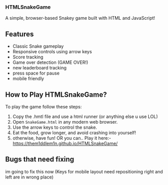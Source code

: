 ### HTMLSnakeGame

A simple, browser-based Snakey game built with HTML and JavaScript!

## Features

- Classic Snake gameplay
- Responsive controls using arrow keys
- Score tracking
- Game over detection (GAME OVER!)
- new leaderboard tracking
- press space for pause
- mobile friendly

## How to Play HTMLSnakeGame?

To play the game follow these steps:

1. Copy the .hmtl file and use a html runner (or anything else u use LOL)
2. Open `SnakeGame.html` in any modern web browser.
3. Use the arrow keys to control the snake.
4. Eat the food, grow longer, and avoid crashing into yourself!
5. otherwise, have fun!
  OR you can..
Play it here:- https://them1ddlem1n.github.io/HTMLSnakeGame/


## Bugs that need fixing

im going to fix this now (Keys for mobile layout need repositioning right and left are in wrong place) 
